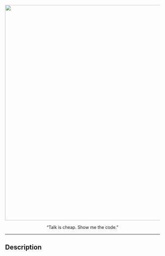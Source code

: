<p align="center">
  <img src="https://github.com/mgtera200/Embedded-Linux-NTI/assets/127119775/74a4e839-9d83-4d6e-9113-4d4292e411ef" width=700>
</p>



<p align="center">“Talk is cheap. Show me the code.”</p>









---

## Description

